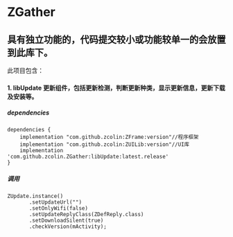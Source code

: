 # ZGather
## 具有独立功能的，代码提交较小或功能较单一的会放置到此库下。
此项目包含：
#### 1. libUpdate 更新组件，包括更新检测，判断更新种类，显示更新信息，更新下载及安装等。
##### dependencies
```
dependencies {
    implementation "com.github.zcolin:ZFrame:version"//程序框架 
    implementation "com.github.zcolin:ZUILib:version"//UI库
    implementation 'com.github.zcolin.ZGather:libUpdate:latest.release'
}
```
##### 调用  
```
ZUpdate.instance()
       .setUpdateUrl("")
       .setOnlyWifi(false)
       .setUpdateReplyClass(ZDefReply.class)
       .setDownloadSilent(true)
       .checkVersion(mActivity);
```